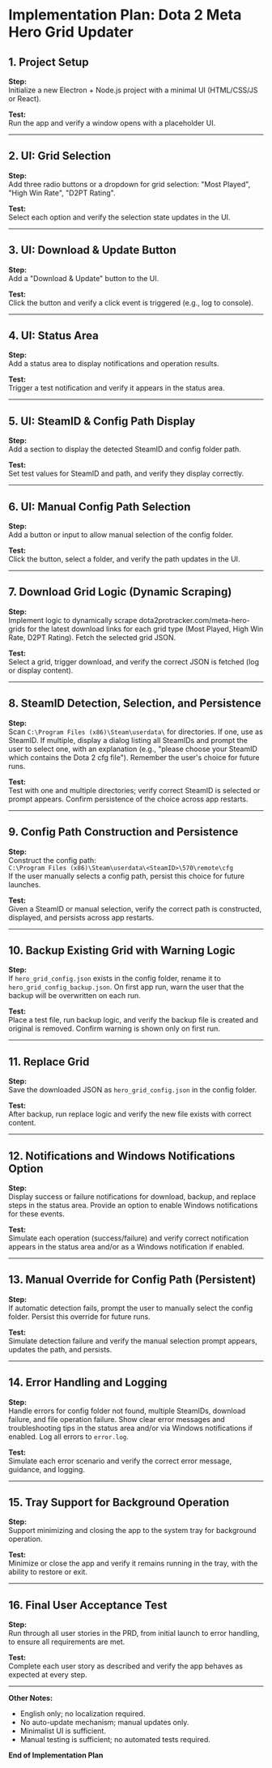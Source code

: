 # Implementation Plan: Dota 2 Meta Hero Grid Updater

## 1. Project Setup

**Step:**  
Initialize a new Electron + Node.js project with a minimal UI (HTML/CSS/JS or React).

**Test:**  
Run the app and verify a window opens with a placeholder UI.

---

## 2. UI: Grid Selection

**Step:**  
Add three radio buttons or a dropdown for grid selection: "Most Played", "High Win Rate", "D2PT Rating".

**Test:**  
Select each option and verify the selection state updates in the UI.

---

## 3. UI: Download & Update Button

**Step:**  
Add a "Download & Update" button to the UI.

**Test:**  
Click the button and verify a click event is triggered (e.g., log to console).

---

## 4. UI: Status Area

**Step:**  
Add a status area to display notifications and operation results.

**Test:**  
Trigger a test notification and verify it appears in the status area.

---

## 5. UI: SteamID & Config Path Display

**Step:**  
Add a section to display the detected SteamID and config folder path.

**Test:**  
Set test values for SteamID and path, and verify they display correctly.

---

## 6. UI: Manual Config Path Selection

**Step:**  
Add a button or input to allow manual selection of the config folder.

**Test:**  
Click the button, select a folder, and verify the path updates in the UI.

---

## 7. Download Grid Logic (Dynamic Scraping)

**Step:**  
Implement logic to dynamically scrape dota2protracker.com/meta-hero-grids for the latest download links for each grid type (Most Played, High Win Rate, D2PT Rating). Fetch the selected grid JSON.

**Test:**  
Select a grid, trigger download, and verify the correct JSON is fetched (log or display content).

---

## 8. SteamID Detection, Selection, and Persistence

**Step:**  
Scan `C:\Program Files (x86)\Steam\userdata\` for directories. If one, use as SteamID. If multiple, display a dialog listing all SteamIDs and prompt the user to select one, with an explanation (e.g., "please choose your SteamID which contains the Dota 2 cfg file"). Remember the user's choice for future runs.

**Test:**  
Test with one and multiple directories; verify correct SteamID is selected or prompt appears. Confirm persistence of the choice across app restarts.

---

## 9. Config Path Construction and Persistence

**Step:**  
Construct the config path:  
`C:\Program Files (x86)\Steam\userdata\<SteamID>\570\remote\cfg`  
If the user manually selects a config path, persist this choice for future launches.

**Test:**  
Given a SteamID or manual selection, verify the correct path is constructed, displayed, and persists across app restarts.

---

## 10. Backup Existing Grid with Warning Logic

**Step:**  
If `hero_grid_config.json` exists in the config folder, rename it to `hero_grid_config_backup.json`. On first app run, warn the user that the backup will be overwritten on each run.

**Test:**  
Place a test file, run backup logic, and verify the backup file is created and original is removed. Confirm warning is shown only on first run.

---

## 11. Replace Grid

**Step:**  
Save the downloaded JSON as `hero_grid_config.json` in the config folder.

**Test:**  
After backup, run replace logic and verify the new file exists with correct content.

---

## 12. Notifications and Windows Notifications Option

**Step:**  
Display success or failure notifications for download, backup, and replace steps in the status area. Provide an option to enable Windows notifications for these events.

**Test:**  
Simulate each operation (success/failure) and verify correct notification appears in the status area and/or as a Windows notification if enabled.

---

## 13. Manual Override for Config Path (Persistent)

**Step:**  
If automatic detection fails, prompt the user to manually select the config folder. Persist this override for future runs.

**Test:**  
Simulate detection failure and verify the manual selection prompt appears, updates the path, and persists.

---

## 14. Error Handling and Logging

**Step:**  
Handle errors for config folder not found, multiple SteamIDs, download failure, and file operation failure. Show clear error messages and troubleshooting tips in the status area and/or via Windows notifications if enabled. Log all errors to `error.log`.

**Test:**  
Simulate each error scenario and verify the correct error message, guidance, and logging.

---

## 15. Tray Support for Background Operation

**Step:**  
Support minimizing and closing the app to the system tray for background operation.

**Test:**  
Minimize or close the app and verify it remains running in the tray, with the ability to restore or exit.

---

## 16. Final User Acceptance Test

**Step:**  
Run through all user stories in the PRD, from initial launch to error handling, to ensure all requirements are met.

**Test:**  
Complete each user story as described and verify the app behaves as expected at every step.

---

**Other Notes:**
- English only; no localization required.
- No auto-update mechanism; manual updates only.
- Minimalist UI is sufficient.
- Manual testing is sufficient; no automated tests required.

**End of Implementation Plan** 